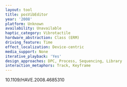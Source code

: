 ```yaml
---
layout: tool
title: posVibEditor
year: '2008'
platform: Unknown
availability: Unavailable
haptic_category: Vibrotactile
hardware_abstraction: Class (ERM)
driving_feature: Time
effect_localization: Device-centric
media_support: None
iterative_playback: 'Yes'
design_approaches: DPC, Process, Sequencing, Library
interaction_metaphors: Track, Keyframe
---
```

10.1109/HAVE.2008.4685310